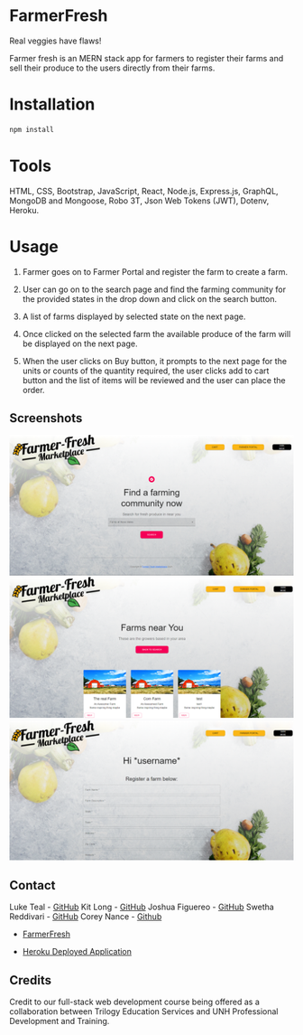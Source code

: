 # FarmerFresh
Real veggies have flaws!

Farmer fresh is an MERN stack app for farmers to register their farms and sell their produce to the users directly from their farms.

# Installation

```bash
npm install
```
# Tools

HTML, CSS, Bootstrap, JavaScript, React, Node.js, Express.js, GraphQL, MongoDB and Mongoose, Robo 3T, Json Web Tokens (JWT), Dotenv, Heroku.

# Usage

1. Farmer goes on to Farmer Portal and register the farm to create a farm.

2. User can go on to the search page and find the farming community for the provided states in the drop down and click on the search button.

3. A list of farms displayed by selected state on the next page.

4. Once clicked on the selected farm the available produce of the farm will be displayed on the next page.

5. When the user clicks on Buy button, it prompts to the next page for the units or counts of the quantity required, the user clicks add to cart button and the list of items will be reviewed and the user can place the order.

## Screenshots

![Home Page](./assets/images/homepage.png)
![Area Page](./assets/images/areabypage.png)
![Register Page](./assets/images/registerpage.png)


## Contact

Luke Teal - [GitHub](https://github.com/luketeal)
Kit Long - [GitHub](https://github.com/kitclong)
Joshua Figuereo - [GitHub](https://github.com/Jfig27)
Swetha Reddivari - [GitHub](https://github.com/swethareddyl)
Corey Nance - [Github](https://github.com/coreyNance)

* [FarmerFresh](https://github.com/luketeal/farmerFresh/)

* [Heroku Deployed Application](https://farmerfresh.herokuapp.com/)

## Credits

Credit to our full-stack web development course being offered as a collaboration between Trilogy Education Services and UNH Professional Development and Training.

